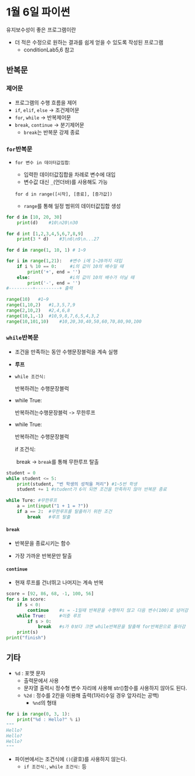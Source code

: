 # 1월 6일 파이썬

유지보수성이 좋은 프로그램이란

- 더 적은 수정으로 원하는 결과를 쉽게 얻을 수 있도록 작성된 프로그램
  - conditionLab5,6 참고



## 반복문

### 제어문

- 프로그램의 수행 흐름을 제어
- `if`, `elif`, `else` -> 조건제어문
- `for`, `while` ->  반복제어문
- `break`, `continue` -> 분기제어문
  - `break`는 반복문 강제 종료



### `for`반복문

- `for 변수 in 데이터값집합`:

  - 입력한 데이터값집합을 차례로 변수에 대입
  - 변수값 대신 `_`(언더바)를 사용해도 가능

  `for d in range([시작], [종료], [증가값])`

  - `range`를 통해 일정 범위의 데이터값집합 생성

```python
for d in [10, 20, 30]
	print(d)	#10\n20\n30
	
for d int [1,2,3,4,5,6,7,8,9]
	print(3 * d)	#3\n6\n9\n...27
   
for d in range(1, 10, 1) # 1~9

for i in range(1,21):	#변수 i에 1~20까지 대입
    if i % 10 == 0:	 	#i의 값이 10의 배수일 때
        print('+', end = '')
    else:				#i의 값이 10의 배수가 아닐 때
        print('-', end = '')
#---------+---------+ 출력
        
range(10)	#1~9
range(1,10,2)	#1,3,5,7,9
range(2,10,2)	#2,4,6,8
range(10,1,-1)	#10,9,8,7,6,5,4,3,2
range(10,101,10)	#10,20,30,40,50,60,70,80,90,100
```



### `while`반복문

- 조건을 만족하는 동안 수행문장블럭을 계속 실행
- **루프**

- `while 조건식:`

  반복하려는 수행문장블럭

- while True:

  반복하려는수행문장블럭 -> 무한루프 

- while True:

  반복하려는 수행문장블럭

  if 조건식:

  ​	break -> `break`를 통해 무한루프 탈출

```python
student = 0
while student <= 5:
	print(student, "번 학생의 성적을 처리") #1~5번 학생
	student += 1 #student가 6이 되면 조건을 만족하지 않아 반복문 종료
    
while Ture:	#무한루프
    a = int(input("1 + 1 = ?"))
    if a == 2:	#무한루프를 탈출하기 위한 조건
        break	#루프 탈출
```



#### `break`

- 반복문을 종료시키는 함수

- 가장 가까운 반복문만 탈출

#### `continue`

- 현재 루프를 건너뛰고 나머지는 계속 반복

```python
score = [92, 86, 68, -1, 100, 56]
for s in score:
	if s < 0:
		continue	#s = -1일때 반복문을 수행하지 않고 다음 변수(100)로 넘어감
	while True:		#이중 루프
		if s > 0:
			break	#s가 0보다 크면 while반복문을 탈출해 for반복문으로 돌아감
    print(s)
print("finish")
```



## 기타

- `%d` : 포맷 문자
  - 출력문에서 사용
  - 문자열 출력시 정수형 변수 자리에 사용해 str()함수를 사용하지 않아도 된다.
  - `%2d` : 정수를 2칸을 이용해 출력(1자리수일 경우 앞자리는 공백)
    - `%nd`의 형태

```python
for i in range(0, 3, 1):
	print("%d : Hello?" % i)
"""
Hello?
Hello?
Hello?
"""
```

- 파이썬에서는 조건식에 `()`(괄호)를 사용하지 않는다.
  - `if 조건식:`, `while 조건식:` 등